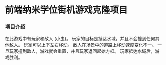 
前端纳米学位街机游戏克隆项目
===============================

### 项目介绍

在此游戏中有玩家和敌人 (小虫)。
玩家的目标是抵达水域，并且不会撞到任何其他敌人。
玩家可以上下左右移动。
敌人在场景中的道路上移动速度变化不一。
一旦玩家撞到敌人，游戏就会重置，并且玩家返回起始方框。
玩家抵达水域后，游戏胜利。


